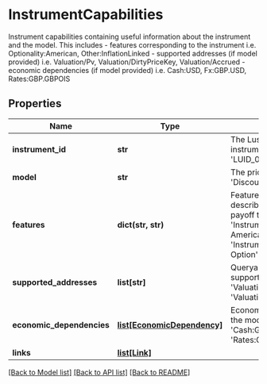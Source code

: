 # InstrumentCapabilities

Instrument capabilities containing useful information about the instrument and the model. This includes  - features corresponding to the instrument i.e. Optionality:American, Other:InflationLinked  - supported addresses (if model provided) i.e. Valuation/Pv, Valuation/DirtyPriceKey, Valuation/Accrued  - economic dependencies (if model provided) i.e. Cash:USD, Fx:GBP.USD, Rates:GBP.GBPOIS

## Properties
Name | Type | Description | Notes
------------ | ------------- | ------------- | -------------
**instrument_id** | **str** | The Lusid insturment id for the instrument e.g. &#39;LUID_00003D4X&#39;. | [optional] 
**model** | **str** | The pricing model e.g. &#39;Discounting&#39;. | [optional] 
**features** | **dict(str, str)** | Features of the instrument describing its optionality, payoff type and more e.g. &#39;Instrument/Features/Exercise: American&#39;, &#39;Instrument/Features/Product: Option&#39; | [optional] 
**supported_addresses** | **list[str]** | Queryable addresses supported by the model, e.g. &#39;Valuation/Pv&#39;, &#39;Valuation/Accrued&#39;. | [optional] 
**economic_dependencies** | [**list[EconomicDependency]**](EconomicDependency.md) | Economic dependencies for the model, e.g. &#39;Fx:GBP.USD&#39;, &#39;Cash:GBP&#39;, &#39;Rates:GBP.GBPOIS&#39;. | [optional] 
**links** | [**list[Link]**](Link.md) |  | [optional] 

[[Back to Model list]](../README.md#documentation-for-models) [[Back to API list]](../README.md#documentation-for-api-endpoints) [[Back to README]](../README.md)


